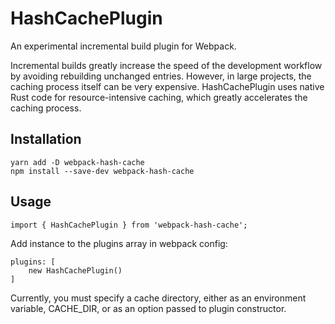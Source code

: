 # HashCachePlugin

An experimental incremental build plugin for Webpack.

Incremental builds greatly increase the speed of the development workflow by avoiding rebuilding unchanged entries. However, in large projects, the caching process itself can be very expensive. HashCachePlugin uses native Rust code for resource-intensive caching, which greatly accelerates the caching process.

## Installation

```
yarn add -D webpack-hash-cache
npm install --save-dev webpack-hash-cache
```

## Usage

```
import { HashCachePlugin } from 'webpack-hash-cache';
```

Add instance to the plugins array in webpack config:
```
plugins: [
    new HashCachePlugin()
]
```

Currently, you must specify a cache directory, either as an environment variable, CACHE_DIR, or as an option passed to plugin constructor.

